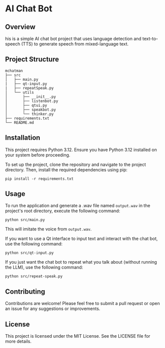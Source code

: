 # AI Chat Bot

## Overview
his is a simple AI chat bot project that uses language detection and text-to-speech (TTS) to generate speech from mixed-language text.

## Project Structure
```
mchatman
├── src
│   ├── main.py
|   ├── qt-input.py
|   ├── repeatSpeak.py
│   └── utils
│       ├── __init__.py
│       ├── listenbot.py
│       ├── qtui.py
│       ├── speakbot.py
│       └── thinker.py
├── requirements.txt
└── README.md
```

## Installation
This project requires Python 3.12. Ensure you have Python 3.12 installed on your system before proceeding.

To set up the project, clone the repository and navigate to the project directory. Then, install the required dependencies using pip:

```
pip install -r requirements.txt
```

## Usage
To run the application and generate a .wav file named `output.wav` in the project's root directory, execute the following command:

```
python src/main.py
```

This will imitate the voice from `output.wav`.


If you want to use a Qt interface to input text and interact with the chat bot, use the following command:

```
python src/qt-input.py
```

If you just want the chat bot to repeat what you talk about (without running the LLM), use the following command:

```
python src/repeat-speak.py
```


## Contributing
Contributions are welcome! Please feel free to submit a pull request or open an issue for any suggestions or improvements.

## License
This project is licensed under the MIT License. See the LICENSE file for more details.